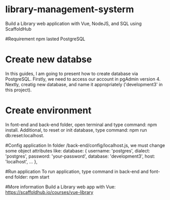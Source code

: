 # library-management-systerm
Build a Library web application with Vue, NodeJS, and SQL using ScaffoldHub

#Requirement
npm lasted
PostgreSQL

# Create new databse
In this guides, I am going to present how to create database via PostgreSQL. 
Firstly, we need to access our account in pgAdmin version 4.
Nextly, creatig new database, and name it appropriately ('development3' in this project).

# Create environment
In font-end and back-end folder, open terminal and type command: npm install. 
Additional, to reset or init database, type command: npm run db:reset:localhost.

#Config application
In folder /back-end/config/localhost.js, we must change some object attributes like:
  database: {
    username: 'postgres',
    dialect: 'postgres',
    password: 'your-password',
    database: 'development3',
    host: 'localhost',
    ...
  },
  
#Run application
To run application, type command in back-end and font-end folder: npm start

#More information
Build a Library web app with Vue: https://scaffoldhub.io/courses/vue-library

